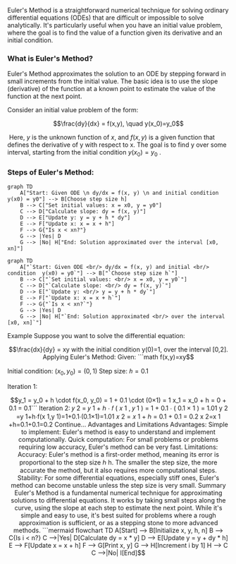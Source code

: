 Euler's Method is a straightforward numerical technique for solving ordinary differential equations (ODEs) that are difficult or impossible to solve analytically. It's particularly useful when you have an initial value problem, where the goal is to find the value of a function given its derivative and an initial condition.

### What is Euler's Method?
Euler's Method approximates the solution to an ODE by stepping forward in small increments from the initial value. The basic idea is to use the slope (derivative) of the function at a known point to estimate the value of the function at the next point.


Consider an initial value problem of the form:

```math
\frac{dy}{dx} = f(x,y), \quad y(x_0)=y_0
```
​
Here, $y$ is the unknown function of $x$, and $f(x,y)$ is a given function that defines the derivative of y with respect to x. The goal is to find  y over some interval, starting from the initial condition $y(x_0) = y_0$ .


### Steps of Euler's Method:
```mermaid
graph TD
    A["Start: Given ODE \n dy/dx = f(x, y) \n and initial condition y(x0) = y0"] --> B[Choose step size h]
    B --> C["Set initial values: x = x0, y = y0"]
    C --> D["Calculate slope: dy = f(x, y)"]
    D --> E["Update y: y = y + h * dy"]
    E --> F["Update x: x = x + h"]
    F --> G{"Is x < xn?"}
    G --> |Yes| D
    G --> |No| H["End: Solution approximated over the interval [x0, xn]"]
```

```mermaid
graph TD
    A["`Start: Given ODE <br/> dy/dx = f(x, y) and initial <br/> condition  y(x0) = y0`"] --> B["`Choose step size h`"]
    B --> C["`Set initial values: <br/> x = x0, y = y0`"]
    C --> D["`Calculate slope: <br/> dy = f(x, y)`"]
    D --> E["`Update y: <br/> y = y + h * dy`"]
    E --> F["`Update x: x = x + h`"]
    F --> G{"`Is x < xn?`"}
    G --> |Yes| D
    G --> |No| H["`End: Solution approximated <br/> over the interval [x0, xn]`"]

```
Example
Suppose you want to solve the differential equation:

```math
\frac{dx}{dy} = xy
with the initial condition y(0)=1, over the interval [0,2].

Applying Euler's Method:
Given:
```math
f(x,y)=xy
```

Initial condition: $(x_0 ,y_0) = (0,1)$
Step size: $ℎ = 0.1$

Iteration 1:

```math
y_1 = y_0 + h \cdot f(x_0, y_0) = 1 + 0.1 \cdot (0×1) = 1

x_1 = x_0 + h = 0 + 0.1 = 0.1
​```


Iteration 2:

𝑦
2
=
𝑦
1
+
ℎ
⋅
𝑓
(
𝑥
1
,
𝑦
1
)
=
1
+
0.1
⋅
(
0.1
×
1
)
=
1.01
y 
2
​
 =y 
1
​
 +h⋅f(x 
1
​
 ,y 
1
​
 )=1+0.1⋅(0.1×1)=1.01
𝑥
2
=
𝑥
1
+
ℎ
=
0.1
+
0.1
=
0.2
x 
2
​
 =x 
1
​
 +h=0.1+0.1=0.2
Continue...

Advantages and Limitations
Advantages:

Simple to implement: Euler's method is easy to understand and implement computationally.
Quick computation: For small problems or problems requiring low accuracy, Euler's method can be very fast.
Limitations:

Accuracy: Euler's method is a first-order method, meaning its error is proportional to the step size 
ℎ
h. The smaller the step size, the more accurate the method, but it also requires more computational steps.
Stability: For some differential equations, especially stiff ones, Euler's method can become unstable unless the step size is very small.
Summary
Euler's Method is a fundamental numerical technique for approximating solutions to differential equations. It works by taking small steps along the curve, using the slope at each step to estimate the next point. While it's simple and easy to use, it's best suited for problems where a rough approximation is sufficient, or as a stepping stone to more advanced methods.



```mermaid
flowchart TD
    A[Start] --> B[Initialize x, y, h, n]
    B --> C{Is i < n?}
    C -->|Yes| D[Calculate dy = x * y]
    D --> E[Update y = y + dy * h]
    E --> F[Update x = x + h]
    F --> G[Print x, y]
    G --> H[Increment i by 1]
    H --> C
    C -->|No| I[End]
```


